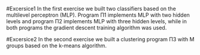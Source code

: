 #Excersice1
In the first exercise we built two classifiers based on the multilevel perceptron (MLP). Program Π1 implements MLP with two hidden levels and program Π2 implements MLP with three hidden levels, 
while in both programs the gradient descent training algorithm was used.

#Excersice2
In the second exercise we built a clustering program Π3 with M groups based on the k-means algorithm.
